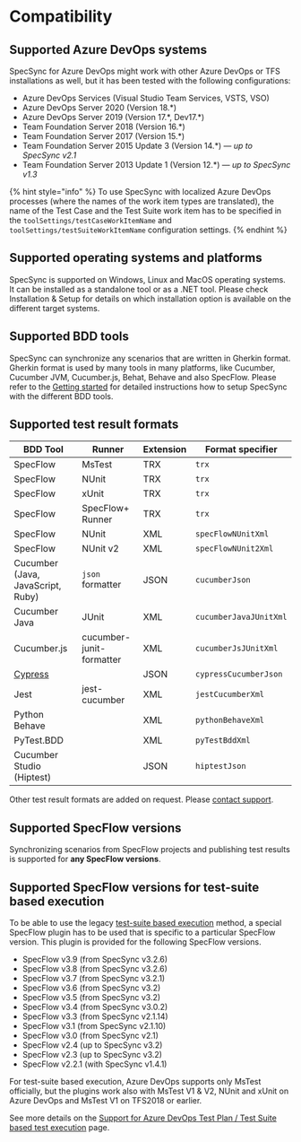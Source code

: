 # Compatibility

## Supported Azure DevOps systems <a href="supported-tfs-systems" id="supported-tfs-systems"></a>

SpecSync for Azure DevOps might work with other Azure DevOps or TFS installations as well, but it has been tested with the following configurations:

* Azure DevOps Services (Visual Studio Team Services, VSTS, VSO)
* Azure DevOps Server 2020 (Version 18.\*)
* Azure DevOps Server 2019 (Version 17.\*, Dev17.\*)
* Team Foundation Server 2018 (Version 16.\*)
* Team Foundation Server 2017 (Version 15.\*)
* Team Foundation Server 2015 Update 3 (Version 14.\*) — _up to SpecSync v2.1_
* Team Foundation Server 2013 Update 1 (Version 12.\*) — _up to SpecSync v1.3_

{% hint style="info" %}
To use SpecSync with localized Azure DevOps processes (where the names of the work item types are translated), the name of the Test Case and the Test Suite work item has to be specified in the `toolSettings/testCaseWorkItemName` and `toolSettings/testSuiteWorkItemName` configuration settings.
{% endhint %}

## Supported operating systems and platforms

SpecSync is supported on Windows, Linux and MacOS operating systems. It can be installed as a standalone tool or as a .NET tool. Please check Installation & Setup for details on which installation option is available on the different target systems.

## Supported BDD tools

SpecSync can synchronize any scenarios that are written in Gherkin format. Gherkin format is used by many tools in many platforms, like Cucumber, Cucumber JVM, Cucumber.js, Behat, Behave and also SpecFlow. Please refer to the [Getting started](../getting-started/) for detailed instructions how to setup SpecSync with the different BDD tools.

## Supported test result formats

| BDD Tool                                                        | Runner                   | Extension | Format specifier       |
| --------------------------------------------------------------- | ------------------------ | --------- | ---------------------- |
| SpecFlow                                                        | MsTest                   | TRX       | `trx`                  |
| SpecFlow                                                        | NUnit                    | TRX       | `trx`                  |
| SpecFlow                                                        | xUnit                    | TRX       | `trx`                  |
| SpecFlow                                                        | SpecFlow+ Runner         | TRX       | `trx`                  |
| SpecFlow                                                        | NUnit                    | XML       | `specFlowNUnitXml`     |
| SpecFlow                                                        | NUnit v2                 | XML       | `specFlowNUnit2Xml`    |
| Cucumber (Java, JavaScript, Ruby)                               | `json` formatter         | JSON      | `cucumberJson`         |
| Cucumber Java                                                   | JUnit                    | XML       | `cucumberJavaJUnitXml` |
| Cucumber.js                                                     | cucumber-junit-formatter | XML       | `cucumberJsJUnitXml`   |
| [Cypress](../important-concepts/using-specsync-with-cypress.md) |                          | JSON      | `cypressCucumberJson`  |
| Jest                                                            | jest-cucumber            | XML       | `jestCucumberXml`      |
| Python Behave                                                   |                          | XML       | `pythonBehaveXml`      |
| PyTest.BDD                                                      |                          | XML       | `pyTestBddXml`         |
| Cucumber Studio (Hiptest)                                       |                          | JSON      | `hiptestJson`          |

Other test result formats are added on request. Please [contact support](../contact/specsync-support.md).

## Supported SpecFlow versions <a href="supported-specflow-versions" id="supported-specflow-versions"></a>

Synchronizing scenarios from SpecFlow projects and publishing test results is supported for **any SpecFlow versions**. 

## Supported SpecFlow versions for test-suite based execution

To be able to use the legacy [test-suite based execution](../features/test-result-publishing-features/support-for-azure-devops-test-plan-test-suite-based-test-execution.md) method, a special SpecFlow plugin has to be used that is specific to a particular SpecFlow version. This plugin is provided for the following SpecFlow versions.

* SpecFlow v3.9 (from SpecSync v3.2.6)
* SpecFlow v3.8 (from SpecSync v3.2.6)
* SpecFlow v3.7 (from SpecSync v3.2.1)
* SpecFlow v3.6 (from SpecSync v3.2)
* SpecFlow v3.5 (from SpecSync v3.2)
* SpecFlow v3.4 (from SpecSync v3.0.2)
* SpecFlow v3.3 (from SpecSync v2.1.14)
* SpecFlow v3.1 (from SpecSync v2.1.10)
* SpecFlow v3.0 (from SpecSync v2.1)
* SpecFlow v2.4 (up to SpecSync v3.2)
* SpecFlow v2.3 (up to SpecSync v3.2)
* SpecFlow v2.2.1 (with SpecSync v1.4.1)

For test-suite based execution, Azure DevOps supports only MsTest officially, but the plugins work also with MsTest V1 & V2, NUnit and xUnit on Azure DevOps and MsTest V1 on TFS2018 or earlier.

See more details on the [Support for Azure DevOps Test Plan / Test Suite based test execution](../features/test-result-publishing-features/support-for-azure-devops-test-plan-test-suite-based-test-execution.md) page.
